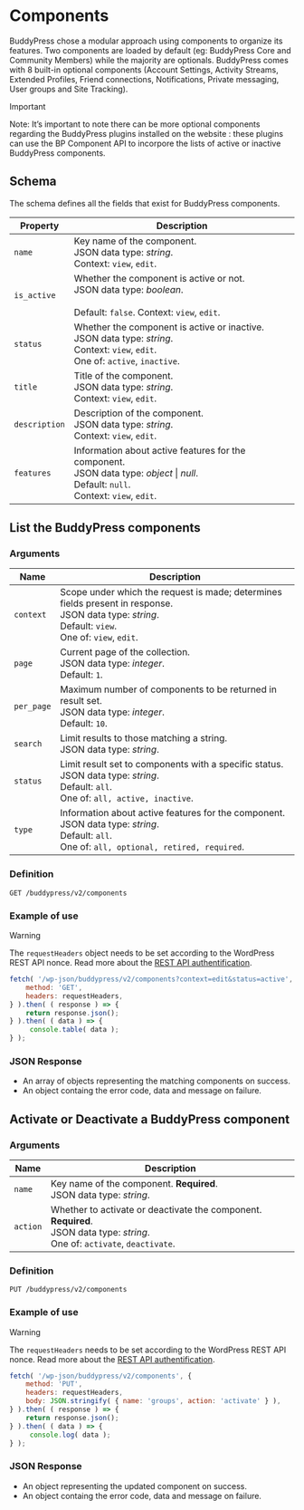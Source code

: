 # Components

BuddyPress chose a modular approach using components to organize its features. Two components are loaded by default (eg: BuddyPress Core and Community Members) while the majority are optionals. BuddyPress comes with 8 built-in optional components (Account Settings, Activity Streams, Extended Profiles, Friend connections, Notifications, Private messaging, User groups and Site Tracking).

> [!IMPORTANT]
> Note: It’s important to note there can be more optional components regarding the BuddyPress plugins installed on the website : these plugins can use the BP Component API to incorpore the lists of active or inactive BuddyPress components.

## Schema

The schema defines all the fields that exist for BuddyPress components.

| Property | Description |
| --- | --- |
| `name` | Key name of the component.  <br />JSON data type: _string_. <br />Context: `view`, `edit`. |
| `is_active` | Whether the component is active or not.  <br />JSON data type: _boolean_. <br /><br />Default: `false`. Context: `view`, `edit`. |
| `status` | Whether the component is active or inactive. <br />JSON data type: _string_. <br />Context: `view`, `edit`.  <br />One of: `active`, `inactive`. |
| `title` | Title of the component. <br />JSON data type: _string_. <br />Context: `view`, `edit`. |
| `description` | Description of the component. <br />JSON data type: _string_. <br />Context: `view`, `edit`. |
| `features` | Information about active features for the component. <br />JSON data type: _object_ \| _null_. <br />Default: `null`. <br />Context: `view`, `edit`. |

## List the BuddyPress components

### Arguments

| Name | Description |
| --- | --- |
| `context` | Scope under which the request is made; determines fields present in response.  <br />JSON data type: _string_. <br />Default: `view`. <br />One of: `view`, `edit`. |
| `page` | Current page of the collection.  <br />JSON data type: _integer_. <br />Default: `1`. |
| `per_page` | Maximum number of components to be returned in result set. <br />JSON data type: _integer_. <br />Default: `10`. |
| `search` | Limit results to those matching a string. <br />JSON data type: _string_. |
| `status` | Limit result set to components with a specific status. <br />JSON data type: _string_. <br />Default: `all`. <br />One of: `all, active, inactive`. |
| `type` | Information about active features for the component. <br />JSON data type: _string_. <br />Default: `all`. <br />One of: `all, optional, retired, required`. |

### Definition

`GET /buddypress/v2/components`

### Example of use

> [!WARNING]
> The `requestHeaders` object needs to be set according to the WordPress REST API nonce. Read more about the [REST API authentification](./README.md#about-authentification).


```javascript
fetch( '/wp-json/buddypress/v2/components?context=edit&status=active', {
	method: 'GET',
	headers: requestHeaders,
} ).then( ( response ) => {
	return response.json();
} ).then( ( data ) => {
	 console.table( data );
} );
```

### JSON Response

- An array of objects representing the matching components on success.
- An object containg the error code, data and message on failure.

## Activate or Deactivate a BuddyPress component

### Arguments

| Name | Description |
| --- | --- |
| `name` | Key name of the component. **Required**. <br />JSON data type: _string_. |
| `action` | Whether to activate or deactivate the component. **Required**. <br />JSON data type: _string_. <br />One of: `activate`, `deactivate`. |

### Definition

`PUT /buddypress/v2/components`

### Example of use

> [!WARNING]
> The `requestHeaders` needs to be set according to the WordPress REST API nonce. Read more about the [REST API authentification](./README.md#about-authentification).

```javascript
fetch( '/wp-json/buddypress/v2/components', {
	method: 'PUT',
	headers: requestHeaders,
    body: JSON.stringify( { name: 'groups', action: 'activate' } ),
} ).then( ( response ) => {
	return response.json();
} ).then( ( data ) => {
	 console.log( data );
} );
```

### JSON Response

- An object representing the updated component on success.
- An object containg the error code, data and message on failure.
